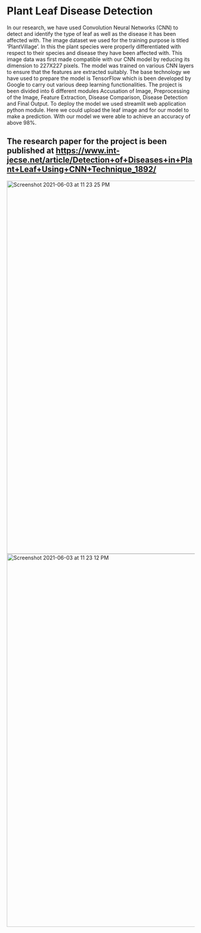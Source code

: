 # Plant Leaf Disease Detection
In our research, we have used Convolution Neural Networks (CNN) to detect and identify the type of leaf as well as the disease it has been affected with. The image dataset we used for the training purpose is titled ‘PlantVillage’. In this the plant species were properly differentiated with respect to their species and disease they have been affected with. This image data was first made compatible with our CNN model by reducing its dimension to 227X227 pixels. The model was trained on various CNN layers to ensure that the features are extracted suitably.
The base technology we have used to prepare the model is TensorFlow which is been developed by Google to carry out various deep learning functionalities. The project is been divided into 6 different modules Accusation of Image, Preprocessing of the Image, Feature Extraction, Disease Comparison, Disease Detection and Final Output.
To deploy the model we used streamlit web application python module. Here we could upload the leaf image and for our model to make a prediction. With our model we were able to achieve an accuracy of above 98%.

## The research paper for the project is been published at https://www.int-jecse.net/article/Detection+of+Diseases+in+Plant+Leaf+Using+CNN+Technique_1892/
<img width="1000" alt="Screenshot 2021-06-03 at 11 23 25 PM" src="https://user-images.githubusercontent.com/50315818/120690337-b556db80-c4c2-11eb-9f06-6777544b20f4.png">


<img width="1000" alt="Screenshot 2021-06-03 at 11 23 12 PM" src="https://user-images.githubusercontent.com/50315818/120690358-be47ad00-c4c2-11eb-9071-ea2e4d928064.png">
